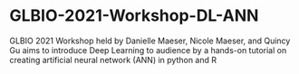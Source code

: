 # GLBIO-2021-Workshop-DL-ANN
GLBIO 2021 Workshop held by Danielle Maeser, Nicole Maeser, and Quincy Gu aims to introduce Deep Learning to audience by a hands-on tutorial on creating artificial neural network (ANN) in python and R
